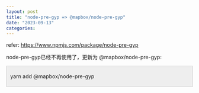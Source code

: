 ```yaml
---
layout: post
title: "node-pre-gyp => @mapbox/node-pre-gyp"
date: "2023-09-13"
categories: 
---
```

<p>refer: <a href="https://www.npmjs.com/package/node-pre-gyp">https://www.npmjs.com/package/node-pre-gyp</a></p>

<p>node-pre-gyp已经不再使用了，更新为 @mapbox/node-pre-gyp:</p>

<div style="background:#eeeeee; border:1px solid #cccccc; padding:5px 10px">
<p>yarn add @mapbox/node-pre-gyp</p>
</div>

